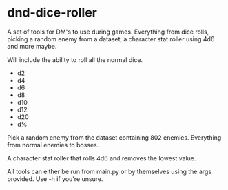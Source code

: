 # dnd-dice-roller
A set of tools for DM's to use during games. Everything from dice rolls, picking a random enemy from a dataset, a character stat roller using 4d6 and more maybe.

Will include the ability to roll all the normal dice.
- d2
- d4
- d6
- d8
- d10
- d12
- d20
- d%

Pick a random enemy from the dataset containing 802 enemies. Everything from normal enemies to bosses.

A character stat roller that rolls 4d6 and removes the lowest value.

All tools can either be run from main.py or by themselves using the args provided. Use -h if you're unsure.
